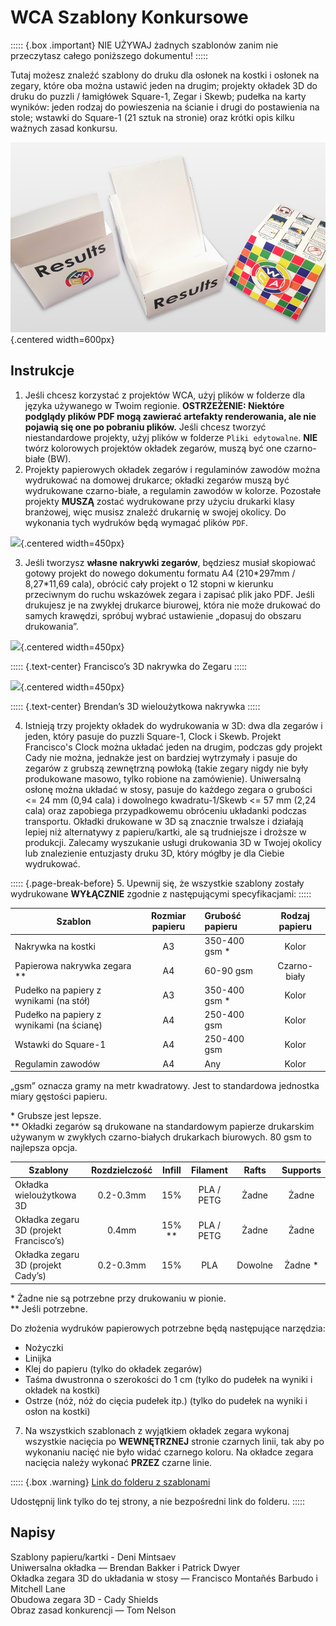# WCA Szablony Konkursowe

::::: {.box .important}
NIE UŻYWAJ żadnych szablonów zanim nie przeczytasz całego poniższego dokumentu!
:::::

Tutaj możesz znaleźć szablony do druku dla osłonek na kostki i osłonek na zegary, które oba można ustawić jeden na drugim; projekty okładek 3D do druku do puzzli / łamigłówek Square-1, Zegar i Skewb; pudełka na karty wyników: jeden rodzaj do powieszenia na ścianie i drugi do postawienia na stole; wstawki do Square-1 (21 sztuk na stronie) oraz krótki opis kilku ważnych zasad konkursu.

![](images/results_boxes_and_cube_cover.jpg){.centered width=600px}

## Instrukcje

1. Jeśli chcesz korzystać z projektów WCA, użyj plików w folderze dla języka używanego w Twoim regionie. **OSTRZEŻENIE: Niektóre podglądy plików PDF mogą zawierać artefakty renderowania, ale nie pojawią się one po pobraniu plików.** Jeśli chcesz tworzyć niestandardowe projekty, użyj plików w folderze `Pliki edytowalne`. **NIE** twórz kolorowych projektów okładek zegarów, muszą być one czarno-białe (BW).
2. Projekty papierowych okładek zegarów i regulaminów zawodów można wydrukować na domowej drukarce; okładki zegarów muszą być wydrukowane czarno-białe, a regulamin zawodów w kolorze. Pozostałe projekty **MUSZĄ** zostać wydrukowane przy użyciu drukarki klasy branżowej, więc musisz znaleźć drukarnię w swojej okolicy. Do wykonania tych wydruków będą wymagać plików `PDF`.

![](images/paper_clock_covers.jpg){.centered width=450px}

3. Jeśli tworzysz **własne nakrywki zegarów**, będziesz musiał skopiować gotowy projekt do nowego dokumentu formatu A4 (210\*297mm / 8,27\*11,69 cala), obrócić cały projekt o 12 stopni w kierunku przeciwnym do ruchu wskazówek zegara i zapisać plik jako PDF. Jeśli drukujesz je na zwykłej drukarce biurowej, która nie może drukować do samych krawędzi, spróbuj wybrać ustawienie „dopasuj do obszaru drukowania”.

![](images/clock_in_3d_cover.jpg){.centered width=450px}

::::: {.text-center}
Francisco’s 3D nakrywka do Zegaru
:::::

![](images/sq1_in_3d_cover.jpg){.centered width=450px}

::::: {.text-center}
Brendan’s 3D wieloużytkowa nakrywka
:::::

4. Istnieją trzy projekty okładek do wydrukowania w 3D: dwa dla zegarów i jeden, który pasuje do puzzli Square-1, Clock i Skewb. Projekt Francisco's Clock można układać jeden na drugim, podczas gdy projekt Cady nie można, jednakże jest on bardziej wytrzymały i pasuje do zegarów z grubszą zewnętrzną powłoką (takie zegary nigdy nie były produkowane masowo, tylko robione na zamówienie). Uniwersalną osłonę można układać w stosy, pasuje do każdego zegara o grubości <= 24 mm (0,94 cala) i dowolnego kwadratu-1/Skewb <= 57 mm (2,24 cala) oraz zapobiega przypadkowemu obróceniu układanki podczas transportu. Okładki drukowane w 3D są znacznie trwalsze i działają lepiej niż alternatywy z papieru/kartki, ale są trudniejsze i droższe w produkcji. Zalecamy wyszukanie usługi drukowania 3D w Twojej okolicy lub znalezienie entuzjasty druku 3D, który mógłby je dla Ciebie wydrukować.

::::: {.page-break-before}
5. Upewnij się, że wszystkie szablony zostały wydrukowane **WYŁĄCZNIE** zgodnie z następującymi specyfikacjami:
:::::

| Szablon                                   | Rozmiar papieru | Grubość papieru | Rodzaj papieru |
| ----------------------------------------- | :-------------: | :-------------- | :------------: |
| Nakrywka na kostki                        |       A3        | 350-400 gsm \*  |     Kolor      |
| Papierowa nakrywka zegara \*\*            |       A4        | 60-90 gsm       |  Czarno-biały  |
| Pudełko na papiery z wynikami (na stół)   |       A3        | 350-400 gsm \*  |     Kolor      |
| Pudełko na papiery z wynikami (na ścianę) |       A4        | 250-400 gsm     |     Kolor      |
| Wstawki do Square-1                       |       A4        | 250-400 gsm     |     Kolor      |
| Regulamin zawodów                         |       A4        | Any             |     Kolor      |

„gsm” oznacza gramy na metr kwadratowy. Jest to standardowa jednostka miary gęstości papieru.

\* Grubsze jest lepsze.<br/>
\*\* Okładki zegarów są drukowane na standardowym papierze drukarskim używanym w zwykłych czarno-białych drukarkach biurowych. 80 gsm to najlepsza opcja.

| Szablony                                | Rozdzielczość |  Infill  |  Filament  |  Rafts  | Supports |
| --------------------------------------- | :-----------: | :------: | :--------: | :-----: | :------: |
| Okładka wieloużytkowa 3D                |   0.2-0.3mm   |   15%    | PLA / PETG |  Żadne  |  Żadne   |
| Okładka zegaru 3D (projekt Francisco’s) |     0.4mm     | 15% \*\* | PLA / PETG |  Żadne  |  Żadne   |
| Okładka zegaru 3D (projekt Cady’s)      |   0.2-0.3mm   |   15%    |    PLA     | Dowolne | Żadne \* |

\* Żadne nie są potrzebne przy drukowaniu w pionie.<br/>
\*\* Jeśli potrzebne.

Do złożenia wydruków papierowych potrzebne będą następujące narzędzia:

- Nożyczki
- Linijka
- Klej do papieru (tylko do okładek zegarów)
- Taśma dwustronna o szerokości do 1 cm (tylko do pudełek na wyniki i okładek na kostki)
- Ostrze (nóż, nóż do cięcia pudełek itp.) (tylko do pudełek na wyniki i osłon na kostki)

7. Na wszystkich szablonach z wyjątkiem okładek zegara wykonaj wszystkie nacięcia po **WEWNĘTRZNEJ** stronie czarnych linii, tak aby po wykonaniu nacięć nie było widać czarnego koloru. Na okładce zegara nacięcia należy wykonać **PRZEZ** czarne linie.

::::: {.box .warning}
[Link do folderu z szablonami ](https://drive.google.com/drive/folders/1EVqEWSqruZ8_vEJpUmqhFUqaikzgUkkP?usp=sharing)

Udostępnij link tylko do tej strony, a nie bezpośredni link do folderu.
:::::

## Napisy

Szablony papieru/kartki - Deni Mintsaev<br/>
Uniwersalna okładka — Brendan Bakker i Patrick Dwyer<br/>
Okładka zegara 3D do układania w stosy — Francisco Montañés Barbudo i Mitchell Lane<br/>
Obudowa zegara 3D - Cady Shields<br/>
Obraz zasad konkurencji — Tom Nelson
